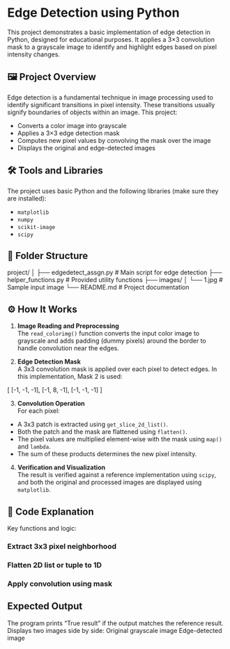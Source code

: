 # Edge Detection using Python

This project demonstrates a basic implementation of edge detection in Python, designed for educational purposes. It applies a 3×3 convolution mask to a grayscale image to identify and highlight edges based on pixel intensity changes.

## 🖼️ Project Overview

Edge detection is a fundamental technique in image processing used to identify significant transitions in pixel intensity. These transitions usually signify boundaries of objects within an image. This project:

- Converts a color image into grayscale
- Applies a 3×3 edge detection mask
- Computes new pixel values by convolving the mask over the image
- Displays the original and edge-detected images

## 🛠️ Tools and Libraries

The project uses basic Python and the following libraries (make sure they are installed):

- `matplotlib`
- `numpy`
- `scikit-image`
- `scipy`

## 📁 Folder Structure
project/
│
├── edgedetect_assgn.py # Main script for edge detection
├── helper_functions.py # Provided utility functions
├── images/
│ └── 1.jpg # Sample input image
└── README.md # Project documentation


## ⚙️ How It Works

1. **Image Reading and Preprocessing**  
   The `read_colorimg()` function converts the input color image to grayscale and adds padding (dummy pixels) around the border to handle convolution near the edges.

2. **Edge Detection Mask**  
   A 3x3 convolution mask is applied over each pixel to detect edges. In this implementation, Mask 2 is used:

[ [-1, -1, -1],
[-1, 8, -1],
[-1, -1, -1] ]


3. **Convolution Operation**  
For each pixel:
- A 3x3 patch is extracted using `get_slice_2d_list()`.
- Both the patch and the mask are flattened using `flatten()`.
- The pixel values are multiplied element-wise with the mask using `map()` and `lambda`.
- The sum of these products determines the new pixel intensity.

4. **Verification and Visualization**  
The result is verified against a reference implementation using `scipy`, and both the original and processed images are displayed using `matplotlib`.

## 🧠 Code Explanation

Key functions and logic:


### Extract 3x3 pixel neighborhood
### Flatten 2D list or tuple to 1D
### Apply convolution using mask

## Expected Output
The program prints “True result” if the output matches the reference result.
Displays two images side by side:
Original grayscale image
Edge-detected image

